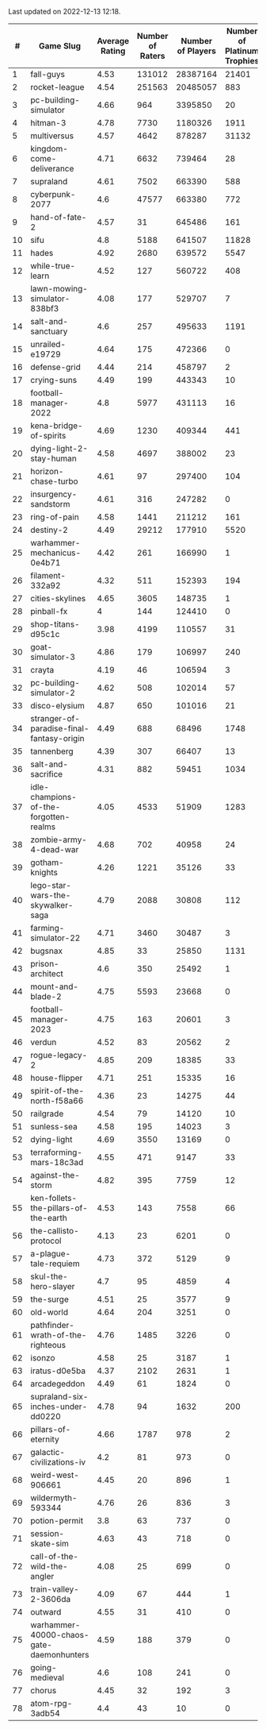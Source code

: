 Last updated on 2022-12-13 12:18.


|#|Game Slug|Average Rating|Number of Raters|Number of Players|Number of Platinum Trophies|Max Rarity (%)|
|---|---|---|---|---|---|---|
|1|fall-guys|4.53|131012|28387164|21401|6|
|2|rocket-league|4.54|251563|20485057|883|76|
|3|pc-building-simulator|4.66|964|3395850|20|48|
|4|hitman-3|4.78|7730|1180326|1911|48|
|5|multiversus|4.57|4642|878287|31132|77|
|6|kingdom-come-deliverance|4.71|6632|739464|28|30|
|7|supraland|4.61|7502|663390|588|99|
|8|cyberpunk-2077|4.6|47577|663380|772|63|
|9|hand-of-fate-2|4.57|31|645486|161|72|
|10|sifu|4.8|5188|641507|11828|96|
|11|hades|4.92|2680|639572|5547|89|
|12|while-true-learn|4.52|127|560722|408|93|
|13|lawn-mowing-simulator-838bf3|4.08|177|529707|7|87|
|14|salt-and-sanctuary|4.6|257|495633|1191|83|
|15|unrailed-e19729|4.64|175|472366|0|5|
|16|defense-grid|4.44|214|458797|2|80|
|17|crying-suns|4.49|199|443343|10|65|
|18|football-manager-2022|4.8|5977|431113|16|49|
|19|kena-bridge-of-spirits|4.69|1230|409344|441|94|
|20|dying-light-2-stay-human|4.58|4697|388002|23|2|
|21|horizon-chase-turbo|4.61|97|297400|104|84|
|22|insurgency-sandstorm|4.61|316|247282|0|6|
|23|ring-of-pain|4.58|1441|211212|161|96|
|24|destiny-2|4.49|29212|177910|5520|95|
|25|warhammer-mechanicus-0e4b71|4.42|261|166990|1|25|
|26|filament-332a92|4.32|511|152393|194|93|
|27|cities-skylines|4.65|3605|148735|1|73|
|28|pinball-fx|4|144|124410|0|86|
|29|shop-titans-d95c1c|3.98|4199|110557|31|98|
|30|goat-simulator-3|4.86|179|106997|240|91|
|31|crayta|4.19|46|106594|3|23|
|32|pc-building-simulator-2|4.62|508|102014|57|75|
|33|disco-elysium|4.87|650|101016|21|28|
|34|stranger-of-paradise-final-fantasy-origin|4.49|688|68496|1748|98|
|35|tannenberg|4.39|307|66407|13|87|
|36|salt-and-sacrifice|4.31|882|59451|1034|91|
|37|idle-champions-of-the-forgotten-realms|4.05|4533|51909|1283|7|
|38|zombie-army-4-dead-war|4.68|702|40958|24|67|
|39|gotham-knights|4.26|1221|35126|33|4|
|40|lego-star-wars-the-skywalker-saga|4.79|2088|30808|112|98|
|41|farming-simulator-22|4.71|3460|30487|3|79|
|42|bugsnax|4.85|33|25850|1131|97|
|43|prison-architect|4.6|350|25492|1|34|
|44|mount-and-blade-2|4.75|5593|23668|0|12|
|45|football-manager-2023|4.75|163|20601|3|80|
|46|verdun|4.52|83|20562|2|74|
|47|rogue-legacy-2|4.85|209|18385|33|1|
|48|house-flipper|4.71|251|15335|16|93|
|49|spirit-of-the-north-f58a66|4.36|23|14275|44|62|
|50|railgrade|4.54|79|14120|10|98|
|51|sunless-sea|4.58|195|14023|3|37|
|52|dying-light|4.69|3550|13169|0|96|
|53|terraforming-mars-18c3ad|4.55|471|9147|33|55|
|54|against-the-storm|4.82|395|7759|12|32|
|55|ken-follets-the-pillars-of-the-earth|4.53|143|7558|66|48|
|56|the-callisto-protocol|4.13|23|6201|0|94|
|57|a-plague-tale-requiem|4.73|372|5129|9|92|
|58|skul-the-hero-slayer|4.7|95|4859|4|96|
|59|the-surge|4.51|25|3577|9|94|
|60|old-world|4.64|204|3251|0|85|
|61|pathfinder-wrath-of-the-righteous|4.76|1485|3226|0|45|
|62|isonzo|4.58|25|3187|1|60|
|63|iratus-d0e5ba|4.37|2102|2631|1|87|
|64|arcadegeddon|4.49|61|1824|0|92|
|65|supraland-six-inches-under-dd0220|4.78|94|1632|200|99|
|66|pillars-of-eternity|4.66|1787|978|2|80|
|67|galactic-civilizations-iv|4.2|81|973|0|84|
|68|weird-west-906661|4.45|20|896|1|82|
|69|wildermyth-593344|4.76|26|836|3|8|
|70|potion-permit|3.8|63|737|0|98|
|71|session-skate-sim|4.63|43|718|0|27|
|72|call-of-the-wild-the-angler|4.08|25|699|0|89|
|73|train-valley-2-3606da|4.09|67|444|1|89|
|74|outward|4.55|31|410|0|76|
|75|warhammer-40000-chaos-gate-daemonhunters|4.59|188|379|0|25|
|76|going-medieval|4.6|108|241|0|77|
|77|chorus|4.45|32|192|3|86|
|78|atom-rpg-3adb54|4.4|43|10|0|100|
